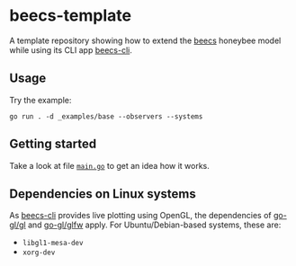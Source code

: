 # beecs-template

A template repository showing how to extend the [beecs](https://github.com/mlange-42/beecs) honeybee model while using its CLI app [beecs-cli](https://github.com/mlange-42/beecs-cli).

## Usage

Try the example:

```
go run . -d _examples/base --observers --systems
```

## Getting started

Take a look at file [`main.go`](https://github.com/mlange-42/beecs-template/blob/main/main.go)
to get an idea how it works.

## Dependencies on Linux systems

As [beecs-cli](https://github.com/mlange-42/beecs-cli) provides live plotting using OpenGL, the dependencies of [go-gl/gl](https://github.com/go-gl/gl) and [go-gl/glfw](https://github.com/go-gl/glfw) apply. For Ubuntu/Debian-based systems, these are:

- `libgl1-mesa-dev`
- `xorg-dev`

